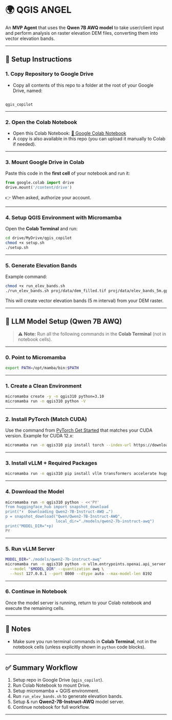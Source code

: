 # 🌍 QGIS ANGEL

An **MVP Agent** that uses the **Qwen 7B AWQ model** to take user/client input and perform analysis on raster elevation DEM files, converting them into vector elevation bands.

---

## 🚀 Setup Instructions

### 1. Copy Repository to Google Drive
- Copy all contents of this repo to a folder at the root of your Google Drive, named:

```

qgis_copilot

````

---

### 2. Open the Colab Notebook
- Open this Colab Notebook: [🔗 Google Colab Notebook](https://drive.google.com/file/d/1K0jOKwuE30mBLpi6rJlv_V0Jl0xG3hIP/view?usp=sharing)  
- A copy is also available in this repo (you can upload it manually to Colab if needed).

---

### 3. Mount Google Drive in Colab
Paste this code in the **first cell** of your notebook and run it:

```python
from google.colab import drive
drive.mount('/content/drive')
````

👉 When asked, authorize your account.

---

### 4. Setup QGIS Environment with Micromamba

Open the **Colab Terminal** and run:

```bash
cd drive/MyDrive/qgis_copilot
chmod +x setup.sh
./setup.sh
```

---

### 5. Generate Elevation Bands

Example command:

```bash
chmod +x run_elev_bands.sh
./run_elev_bands.sh proj/data/dem_filled.tif proj/data/elev_bands_5m.gpkg 5
```

This will create vector elevation bands (5 m interval) from your DEM raster.

---

## 🧠 LLM Model Setup (Qwen 7B AWQ)

> ⚠️ **Note:** Run all the following commands in the **Colab Terminal** (not in notebook cells).

---

### 0. Point to Micromamba

```bash
export PATH=/opt/mamba/bin:$PATH
```

---

### 1. Create a Clean Environment

```bash
micromamba create -y -n qgis310 python=3.10
micromamba run -n qgis310 python -V
```

---

### 2. Install PyTorch (Match CUDA)

Use the command from [PyTorch Get Started](https://pytorch.org/get-started/locally/) that matches your CUDA version. Example for CUDA 12.x:

```bash
micromamba run -n qgis310 pip install torch --index-url https://download.pytorch.org/whl/cu121
```

---

### 3. Install vLLM + Required Packages

```bash
micromamba run -n qgis310 pip install vllm transformers accelerate huggingface_hub openai
```

---

### 4. Download the Model

```bash
micromamba run -n qgis310 python - <<'PY'
from huggingface_hub import snapshot_download
print("⬇️  Downloading Qwen2-7B-Instruct-AWQ …")
p = snapshot_download("Qwen/Qwen2-7B-Instruct-AWQ",
                      local_dir="./models/qwen2-7b-instruct-awq")
print("MODEL_DIR="+p)
PY
```

---

### 5. Run vLLM Server

```bash
MODEL_DIR="./models/qwen2-7b-instruct-awq"
micromamba run -n qgis310 python -m vllm.entrypoints.openai.api_server \
  --model "$MODEL_DIR" --quantization awq \
  --host 127.0.0.1 --port 8000 --dtype auto --max-model-len 8192
```

---

### 6. Continue in Notebook

Once the model server is running, return to your Colab notebook and execute the remaining cells.

---

## 📌 Notes

* Make sure you run terminal commands in **Colab Terminal**, not in the notebook cells (unless explicitly shown in `python` code blocks).

---

## ✅ Summary Workflow

1. Setup repo in Google Drive (`qgis_copilot`).
2. Run Colab Notebook to mount Drive.
3. Setup micromamba + QGIS environment.
4. Run `run_elev_bands.sh` to generate elevation bands.
5. Setup & run **Qwen2-7B-Instruct-AWQ** model server.
6. Continue notebook for full workflow.

---
